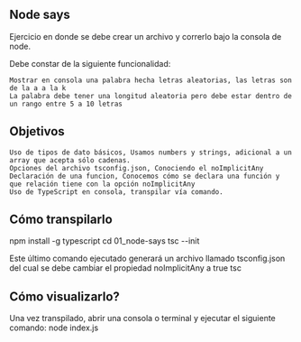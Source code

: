 Node says
----------------
Ejercicio en donde se debe crear un archivo y correrlo bajo la consola de node.

Debe constar de la siguiente funcionalidad:

    Mostrar en consola una palabra hecha letras aleatorias, las letras son de la a a la k
    La palabra debe tener una longitud aleatoria pero debe estar dentro de un rango entre 5 a 10 letras

Objetivos
---------------
    Uso de tipos de dato básicos, Usamos numbers y strings, adicional a un array que acepta sólo cadenas.
    Opciones del archivo tsconfig.json, Conociendo el noImplicitAny
    Declaración de una funcion, Conocemos cómo se declara una función y que relación tiene con la opción noImplicitAny
    Uso de TypeScript en consola, transpilar vía comando.

Cómo transpilarlo
----------------------
npm install -g typescript
cd 01_node-says
tsc --init

Este último comando ejecutado generará un archivo llamado tsconfig.json del cual se debe cambiar el propiedad noImplicitAny a true
tsc

Cómo visualizarlo?
-------------------------
Una vez transpilado, abrir una consola o terminal y ejecutar el siguiente comando:
node index.js